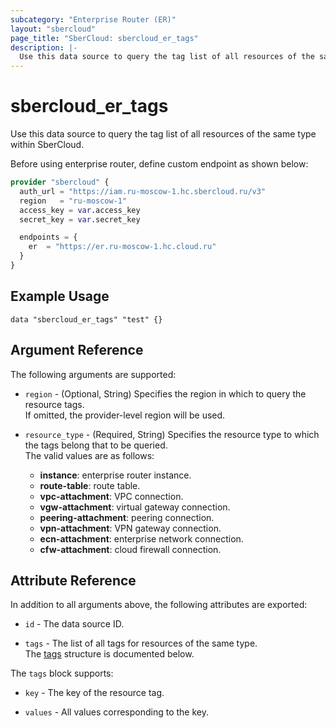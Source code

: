```yaml
---
subcategory: "Enterprise Router (ER)"
layout: "sbercloud"
page_title: "SberCloud: sbercloud_er_tags"
description: |-
  Use this data source to query the tag list of all resources of the same type within SberCloud.
---
```


# sbercloud_er_tags

Use this data source to query the tag list of all resources of the same type within SberCloud.

Before using enterprise router, define custom endpoint as shown below:
```terraform
provider "sbercloud" {
  auth_url = "https://iam.ru-moscow-1.hc.sbercloud.ru/v3"
  region   = "ru-moscow-1"
  access_key = var.access_key
  secret_key = var.secret_key

  endpoints = {
    er  = "https://er.ru-moscow-1.hc.cloud.ru"
  }
}
```

## Example Usage

```hcl
data "sbercloud_er_tags" "test" {}
```

## Argument Reference

The following arguments are supported:

* `region` - (Optional, String) Specifies the region in which to query the resource tags.  
  If omitted, the provider-level region will be used.

* `resource_type` - (Required, String) Specifies the resource type to which the tags belong that to be queried.  
  The valid values are as follows:
  + **instance**: enterprise router instance.
  + **route-table**: route table.
  + **vpc-attachment**: VPC connection.
  + **vgw-attachment**: virtual gateway connection.
  + **peering-attachment**: peering connection.
  + **vpn-attachment**: VPN gateway connection.
  + **ecn-attachment**: enterprise network connection.
  + **cfw-attachment**: cloud firewall connection.

## Attribute Reference

In addition to all arguments above, the following attributes are exported:

* `id` - The data source ID.

* `tags` - The list of all tags for resources of the same type.  
  The [tags](#er_project_tags) structure is documented below.

<a name="er_project_tags"></a>
The `tags` block supports:

* `key` - The key of the resource tag.

* `values` - All values corresponding to the key.
